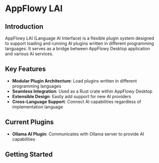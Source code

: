 # AppFlowy LAI

## Introduction

AppFlowy LAI (Language AI Interface) is a flexible plugin system designed to support loading and running AI plugins written in different programming languages. It serves as a bridge between AppFlowy Desktop application and various AI services.

## Key Features

- **Modular Plugin Architecture**: Load plugins written in different programming languages
- **Seamless Integration**: Used as a Rust crate within AppFlowy Desktop
- **Extensible Design**: Easily add support for new AI providers
- **Cross-Language Support**: Connect AI capabilities regardless of implementation language

## Current Plugins

- **Ollama AI Plugin**: Communicates with Ollama server to provide AI capabilities

## Getting Started